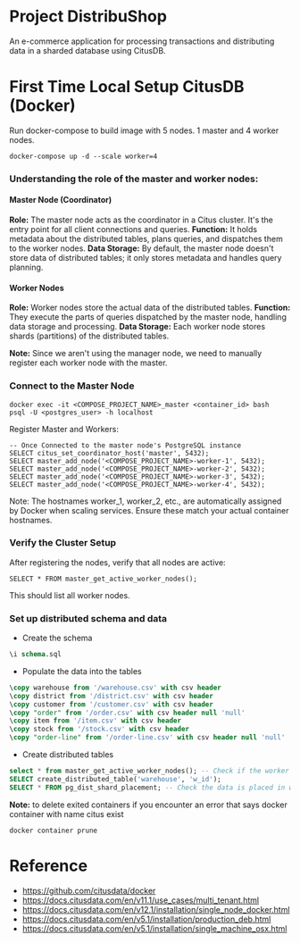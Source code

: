 # Project DistribuShop
An e-commerce application for processing transactions and distributing data in a sharded database using CitusDB.

# First Time Local Setup CitusDB (Docker)

Run docker-compose to build image with 5 nodes. 1 master and 4 worker nodes.
```
docker-compose up -d --scale worker=4
```

### Understanding the role of the master and worker nodes:
#### Master Node (Coordinator)
**Role:** The master node acts as the coordinator in a Citus cluster. It's the entry point for all client connections and queries.
**Function:** It holds metadata about the distributed tables, plans queries, and dispatches them to the worker nodes.
**Data Storage:** By default, the master node doesn't store data of distributed tables; it only stores metadata and handles query planning.

#### Worker Nodes
**Role:** Worker nodes store the actual data of the distributed tables.
**Function:** They execute the parts of queries dispatched by the master node, handling data storage and processing.
**Data Storage:** Each worker node stores shards (partitions) of the distributed tables.

**Note:** 
Since we aren't using the manager node, we need to manually register each worker node with the master.


### Connect to the Master Node
```
docker exec -it <COMPOSE_PROJECT_NAME>_master <container_id> bash
psql -U <postgres_user> -h localhost
```

Register Master and Workers:
```
-- Once Connected to the master node's PostgreSQL instance
SELECT citus_set_coordinator_host('master', 5432);
SELECT master_add_node('<COMPOSE_PROJECT_NAME>-worker-1', 5432);
SELECT master_add_node('<COMPOSE_PROJECT_NAME>-worker-2', 5432);
SELECT master_add_node('<COMPOSE_PROJECT_NAME>-worker-3', 5432);
SELECT master_add_node('<COMPOSE_PROJECT_NAME>-worker-4', 5432);
```
Note: The hostnames worker_1, worker_2, etc., are automatically assigned by Docker when scaling services. Ensure these match your actual container hostnames.

### Verify the Cluster Setup
After registering the nodes, verify that all nodes are active:
```
SELECT * FROM master_get_active_worker_nodes();
```
This should list all worker nodes.

### Set up distributed schema and data

- Create the schema
```sql
\i schema.sql
```

- Populate the data into the tables
```sql
\copy warehouse from '/warehouse.csv' with csv header
\copy district from '/district.csv' with csv header
\copy customer from '/customer.csv' with csv header
\copy "order" from '/order.csv' with csv header null 'null'
\copy item from '/item.csv' with csv header
\copy stock from '/stock.csv' with csv header
\copy "order-line" from '/order-line.csv' with csv header null 'null'
```
- Create distributed tables
```sql
select * from master_get_active_worker_nodes(); -- Check if the worker nodes are active and connected
SELECT create_distributed_table('warehouse', 'w_id');
SELECT * FROM pg_dist_shard_placement; -- Check the data is placed in which shard
```

**Note:** to delete exited containers if you encounter an error that says docker container with name citus exist
```
docker container prune
```

# Reference
- https://github.com/citusdata/docker
- https://docs.citusdata.com/en/v11.1/use_cases/multi_tenant.html
- https://docs.citusdata.com/en/v12.1/installation/single_node_docker.html
- https://docs.citusdata.com/en/v5.1/installation/production_deb.html
- https://docs.citusdata.com/en/v5.1/installation/single_machine_osx.html

